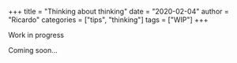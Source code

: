 +++
title = "Thinking about thinking"
date = "2020-02-04"
author = "Ricardo"
categories = ["tips", "thinking"]
tags = ["WIP"]
+++

Work in progress
<!--more-->

Coming soon...
